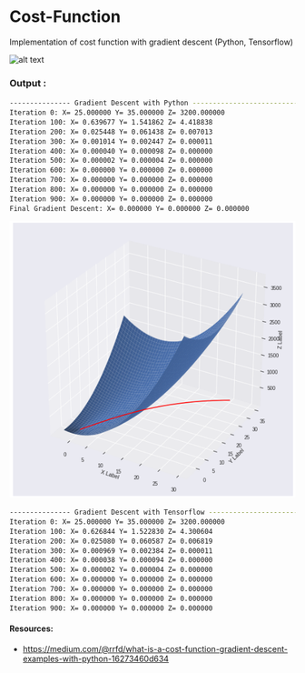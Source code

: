 # Cost-Function
Implementation of cost function with gradient descent (Python, Tensorflow)

![alt text](https://cdn-images-1.medium.com/max/800/1*0MUSQabL9Jae_hP2y5C4yg.png)

### Output :
```sh
--------------- Gradient Descent with Python -----------------------------
Iteration 0: X= 25.000000 Y= 35.000000 Z= 3200.000000
Iteration 100: X= 0.639677 Y= 1.541862 Z= 4.418838
Iteration 200: X= 0.025448 Y= 0.061438 Z= 0.007013
Iteration 300: X= 0.001014 Y= 0.002447 Z= 0.000011
Iteration 400: X= 0.000040 Y= 0.000098 Z= 0.000000
Iteration 500: X= 0.000002 Y= 0.000004 Z= 0.000000
Iteration 600: X= 0.000000 Y= 0.000000 Z= 0.000000
Iteration 700: X= 0.000000 Y= 0.000000 Z= 0.000000
Iteration 800: X= 0.000000 Y= 0.000000 Z= 0.000000
Iteration 900: X= 0.000000 Y= 0.000000 Z= 0.000000
Final Gradient Descent: X= 0.000000 Y= 0.000000 Z= 0.000000
```
![Plot](https://github.com/Masum-ipv/Cost-Function/blob/develop/plot.png)

```sh
--------------- Gradient Descent with Tensorflow -----------------------------
Iteration 0: X= 25.000000 Y= 35.000000 Z= 3200.000000
Iteration 100: X= 0.626844 Y= 1.522830 Z= 4.300604
Iteration 200: X= 0.025080 Y= 0.060587 Z= 0.006819
Iteration 300: X= 0.000969 Y= 0.002384 Z= 0.000011
Iteration 400: X= 0.000038 Y= 0.000094 Z= 0.000000
Iteration 500: X= 0.000002 Y= 0.000004 Z= 0.000000
Iteration 600: X= 0.000000 Y= 0.000000 Z= 0.000000
Iteration 700: X= 0.000000 Y= 0.000000 Z= 0.000000
Iteration 800: X= 0.000000 Y= 0.000000 Z= 0.000000
Iteration 900: X= 0.000000 Y= 0.000000 Z= 0.000000
```
#### Resources:
* https://medium.com/@rrfd/what-is-a-cost-function-gradient-descent-examples-with-python-16273460d634
